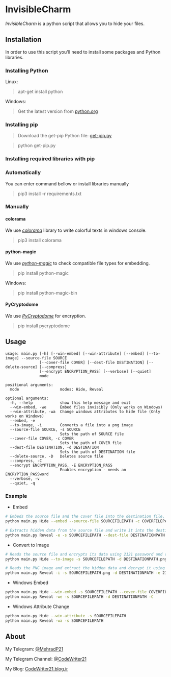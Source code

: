 # InvisibleCharm

*InvisibleCharm* is a python script that allows you to hide your files.

## Installation

In order to use this script you'll need to install some packages and Python libraries.

### Installing Python

Linux:
> apt-get install python

Windows:
> Get the latest version from [python.org](https://www.python.org)

### Installing pip

> Download the get-pip Python file: [get-pip.py](https://bootstrap.pypa.io/get-pip.py)

> python get-pip.py

### Installing required libraries with pip

### Automatically
You can enter command bellow or install libraries manually

> pip3 install -r requirements.txt

### Manually

#### colorama
We use [*colorama*](https://github.com/tartley/colorama) library to write colorful texts in windows console.
> pip3 install colorama

#### python-magic
We use [*python-magic*](https://github.com/ahupp/python-magic#installation) to check compatible file types for embedding.
> pip install python-magic

Windows:
> pip install python-magic-bin

#### PyCryptodome
We use [*PyCryptodome*](https://github.com/Legrandin/pycryptodome) for encryption.
> pip install pycryptodome

## Usage
```
usage: main.py [-h] [--win-embed] [--win-attribute] [--embed] [--to-image] --source-file SOURCE
               [--cover-file COVER] [--dest-file DESTINATION] [--delete-source] [--compress]
               [--encrypt ENCRYPTION_PASS] [--verbose] [--quiet]
               mode

positional arguments:
  mode                  modes: Hide, Reveal

optional arguments:
  -h, --help            show this help message and exit
  --win-embed, -we      Embed files invisibly (Only works on Windows)
  --win-attribute, -wa  Change windows attributes to hide file (Only works on Windows)
  --embed, -e
  --to-image, -i        Converts a file into a png image
  --source-file SOURCE, -s SOURCE
                        Sets the path of SOURCE file
  --cover-file COVER, -c COVER
                        Sets the path of COVER file
  --dest-file DESTINATION, -d DESTINATION
                        Sets the path of DESTINATION file
  --delete-source, -D   Deletes source file
  --compress, -C
  --encrypt ENCRYPTION_PASS, -E ENCRYPTION_PASS
                        Enables encryption - needs an ENCRYPTION_PASSword
  --verbose, -v
  --quiet, -q
```
### Example
- Embed
```sh
# Embeds the source file and the cover file into the destination file.
python main.py Hide --embed --source-file SOURCEFILEPATH -c COVERFILEPATH -d DESTINATIONPATH

# Extracts hidden data from the source file and write it into the destination file
python main.py Reveal -e -s SOURCEFILEPATH --dest-file DESTINATIONPATH
```
- Convert to Image
```sh
# Reads the source file and encrypts its data using 2121 password and convert the data into a PNG image and save it in the destination path
python main.py Hide --to-image -s SOURCEFILEPATH -d DESTINATIONPATH.png --encrypt 2121

# Reads the PNG image and extract the hidden data and decrypt it using 2121 password and write it into the destination path
python main.py Reveal -i -s SOURCEFILEPATH.png -d DESTINATIONPATH -e 2121
```
- Windows Embed
```sh
python main.py Hide --win-embed -s SOURCEFILEPATH --cover-file COVERFILEPATH -d DESTINATIONPATH --compress
python main.py Reveal -we -s SOURCEFILEPATH -d DESTINATIONPATH -C
```
- Windows Attribute Change
```sh
python main.py Hide --win-attribute -s SOURCEFILEPATH
python main.py Reveal -wa -s SOURCEFILEPATH
```

## About

My Telegram: [@MehradP21](https://t.me/MehradP21)

My Telegram Channel: [@CodeWriter21](https://t.me/CodeWriter21)

My Blog: [CodeWriter21.blog.ir](http://CodeWriter21.blog.ir)
